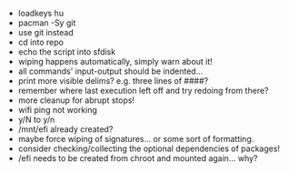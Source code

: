 - loadkeys hu
- pacman -Sy git
- use git instead
- cd into repo
- echo the script into sfdisk
- wiping happens automatically, simply warn about it!
- all commands' input-output should be indented...
- print more visible delims? e.g. three lines of ####?
- remember where last execution left off and try redoing from there?
- more cleanup for abrupt stops!
- wifi ping not working
- y/N to y/n
- /mnt/efi already created?
- maybe force wiping of signatures... or some sort of formatting.
- consider checking/collecting the optional dependencies of packages!
- /efi needs to be created from chroot and mounted again... why?
